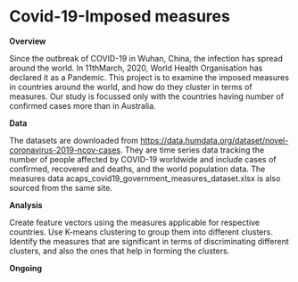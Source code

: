 # **Covid-19-Imposed measures**

**Overview**

Since the outbreak of COVID-19 in Wuhan, China, the infection has spread around the world. In 11thMarch, 2020, World Health Organisation has declared it as a Pandemic. This project is to examine the imposed measures in countries around the world, and how do they cluster in terms of measures. Our study is focussed only with the countries having number of confirmed cases more than in Australia.

**Data**

The datasets are downloaded from https://data.humdata.org/dataset/novel-coronavirus-2019-ncov-cases. They are time series data tracking the number of people affected by COVID-19 worldwide and include cases of confirmed, recovered and deaths, and the world population data. The measures data acaps\_covid19\_government\_measures\_dataset.xlsx is also sourced from the same site.

**Analysis**

Create feature vectors using the measures applicable for respective countries. Use K-means clustering to group them into different clusters. Identify the measures that are significant in terms of discriminating different clusters, and also the ones that help in forming the clusters.

**Ongoing**
